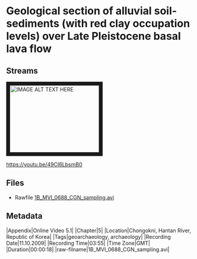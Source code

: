# Geological section of alluvial soil-sediments (with red clay occupation levels) over Late Pleistocene basal lava flow

## Streams

<a href="http://www.youtube.com/watch?feature=player_embedded&v=49CI6LbsmB0
" target="_blank"><img src="http://img.youtube.com/vi/49CI6LbsmB0/0.jpg" 
alt="IMAGE ALT TEXT HERE" width="240" height="180" border="10" /></a>

https://youtu.be/49CI6LbsmB0

## Files

* Rawfile [1B_MVI_0688_CGN_sampling.avi](1B_MVI_0688_CGN_sampling.avi)

## Metadata

|Appendix|Online Video 5.1|
|Chapter|5|
|Location|Chongokni, Hantan River, Republic of Korea|
|Tags|geoarchaeology, archaeology|
|Recording Date|11.10.2009|
|Recording Time|03:55|
|Time Zone|GMT|
|Duration|00:00:18|
|raw-filname|1B_MVI_0688_CGN_sampling.avi|